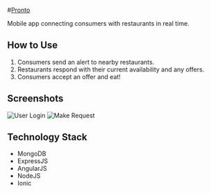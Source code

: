 #[Pronto](http://prontoeats.azurewebsites.net/)

Mobile app connecting consumers with restaurants in real time.

## How to Use

1. Consumers send an alert to nearby restaurants.
2. Restaurants respond with their current availability and any offers.
3. Consumers accept an offer and eat!

## Screenshots

![User Login](http://prontoeats.azurewebsites.net/assets/img/login.png)
![Make Request](http://prontoeats.azurewebsites.net/assets/img/new_request.png)

## Technology Stack

- MongoDB
- ExpressJS
- AngularJS
- NodeJS
- Ionic
